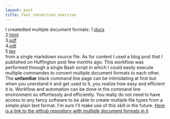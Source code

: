 ```yaml
---
layout: post
title: Text conversion exercise
---
```

I createdted multiple document formats:
 1.[docx](https://github.com/sepideharc/convert-documents/blob/master/myblogpost.docx)  
 2.[html](https://github.com/sepideharc/convert-documents/blob/master/myblogpost.html)  
 3.[pdf](https://github.com/sepideharc/convert-documents/blob/master/myblogpost.pdf)  
 4.[odt](https://github.com/sepideharc/convert-documents/blob/master/myblogpost.odt)  
 5.[tex](https://github.com/sepideharc/convert-documents/blob/master/myblogpost.tex)  
 from a single markdown source file. As for content I used a blog post that I published on Huffington post few months ago.
This workflow was performed  through a single Bash script in which I could easily execute multiple commandes to convert multiple document formats to each other.
The **unfamiliar** black command line page can be intimidating at first but when you unerstand it and get used to it, you realize how easy and efficient it is. Workflow and automation can be done in the command line environment so effortlessly and efficiently. You really do not need to have access to any fancy software to be able to create multiple file types from a simple plain text format. 
 I'm *sure* I'll make use of this skill in the future.
[Here is a link to the github repository with multiple document formats in it](https://github.com/sepideharc/convert-documents)

